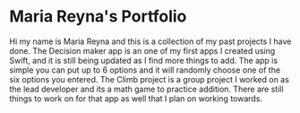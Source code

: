 # Maria Reyna's Portfolio
Hi my name is Maria Reyna and this is a collection of my past projects I have done.
The Decision maker app is an one of my first apps I created using Swift, and it is still being updated as I find more things to add. The app is simple you can put up to 6 options and it will randomly choose one of the six options you entered.
The Climb project is a group project I worked on as the lead developer and its a math game to practice addition. There are still things to work on for that app as well that I plan on working towards.

